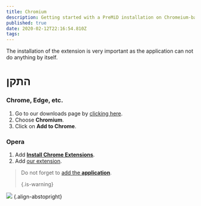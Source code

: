 ```yaml
---
title: Chromium
description: Getting started with a PreMiD installation on Chromeium-based browsers
published: true
date: 2020-02-12T22:16:54.810Z
tags: 
---
```


The installation of the extension is very important as the application can not do anything by itself.

# התקן
### Chrome, Edge, etc.
1. Go to our downloads page by [clicking here](https://premid.app/downloads).
2. Choose **Chromium**.
3. Click on **Add to Chrome**.

### Opera
1. Add **[Install Chrome Extensions](https://addons.opera.com/en/extensions/details/install-chrome-extensions/)**.
2. Add [our extension](https://premid.app/downloads).

> Do not forget to [add the **application**](/install). 
> 
> {.is-warning}

![](https://img.icons8.com/color/2x/chrome.png) {.align-abstopright}